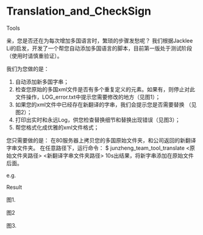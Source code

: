 # Translation_and_CheckSign
Tools


亲，您是否还在为每次增加多国语言时，繁琐的步骤发愁呢？
我们根据Jacklee Li的启发，开发了一个帮您自动添加多国语言的脚本，目前第一版处于测试阶段（使用时请慎重验证）。


我们为您做的是：
1.	自动添加新多国字串；
2.	检查您原始的多国xml文件是否有多个重复定义的元素。如果有，则停止对此文件操作，LOG_error.txt中提示您需要修改的地方（见图1）；
3.	如果您的xml文件中已经存在新翻译的字串，我们会提示您是否需要替换 （见图2）；
4.	打印出实时和永远Log，供您检查替换细节和替换出现错误（见图3）；
5.	帮您格式化成优雅的xml文件格式；
                

您只需要做的是：
在80服务器上拷贝您的多国原始文件夹，和公司返回的新翻译字串文件夹。
在任意路径下，运行命令：
$ junzheng_team_tool_translate   <原始文件夹路径>   <新翻译字串文件夹路径>
10s出结果，将新字串添加在原始文件后面。

e.g.
 

 

Result
 



图1.
 

图2
 

图3.
 

 
